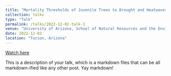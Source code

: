 ```yaml
---
title: "Mortality Thresholds of Juvenile Trees to Drought and Heatwaves: Implications for Forest Regeneration across a Landscape Gradient"
collection: talks
type: "Talk"
permalink: /talks/2022-12-02-talk-1
venue: "University of Arizona, School of Natural Resources and the Environment"
date: 2022-12-02
location: "Tucson, Arizona"
---
```


[Watch here](http://exampleurl.com)

This is a description of your talk, which is a markdown files that can be all markdown-ified like any other post. Yay markdown!
